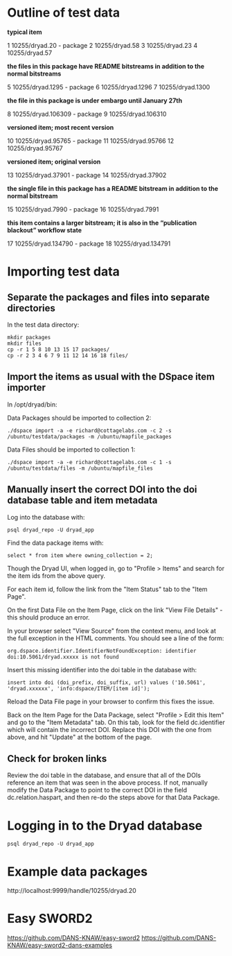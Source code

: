 # Outline of test data

**typical item**

1 10255/dryad.20 - package
2 10255/dryad.58
3 10255/dryad.23
4 10255/dryad.57

**the files in this package have README bitstreams in addition to the normal bitstreams**

5 10255/dryad.1295 - package
6 10255/dryad.1296
7 10255/dryad.1300

**the file in this package is under embargo until January 27th**

8 10255/dryad.106309 - package
9 10255/dryad.106310

**versioned item; most recent version**

10 10255/dryad.95765 - package
11 10255/dryad.95766
12 10255/dryad.95767

**versioned item; original version**

13 10255/dryad.37901 - package
14 10255/dryad.37902

**the single file in this package has a README bitstream in addition to the normal bitstream**

15 10255/dryad.7990 - package
16 10255/dryad.7991

**this item contains a larger bitstream; it is also in the “publication blackout” workflow state**

17 10255/dryad.134790 - package
18 10255/dryad.134791

# Importing test data

## Separate the packages and files into separate directories

In the test data directory:

    mkdir packages
    mkdir files
    cp -r 1 5 8 10 13 15 17 packages/
    cp -r 2 3 4 6 7 9 11 12 14 16 18 files/


## Import the items as usual with the DSpace item importer

In /opt/dryad/bin:

Data Packages should be imported to collection 2:

    ./dspace import -a -e richard@cottagelabs.com -c 2 -s /ubuntu/testdata/packages -m /ubuntu/mapfile_packages

Data Files should be imported to collection 1:

    ./dspace import -a -e richard@cottagelabs.com -c 1 -s /ubuntu/testdata/files -m /ubuntu/mapfile_files

## Manually insert the correct DOI into the doi database table and item metadata

Log into the database with:

    psql dryad_repo -U dryad_app

Find the data package items with:

    select * from item where owning_collection = 2;

Though the Dryad UI, when logged in, go to "Profile > Items" and search for the item ids from the above query.
  
For each item id, follow the link from the "Item Status" tab to the "Item Page".

On the first Data File on the Item Page, click on the link "View File Details" - this should produce an error.

In your browser select "View Source" from the context menu, and look at the full exception in the HTML comments.  You should see a line of the form:

    org.dspace.identifier.IdentifierNotFoundException: identifier doi:10.5061/dryad.xxxxx is not found

Insert this missing identifier into the doi table in the database with:

    insert into doi (doi_prefix, doi_suffix, url) values ('10.5061', 'dryad.xxxxxx', 'info:dspace/ITEM/[item id]');

Reload the Data File page in your browser to confirm this fixes the issue.

Back on the Item Page for the Data Package, select "Profile > Edit this Item" and go to the "Item Metadata" tab.  On this tab, look for the field dc.identifier
which will contain the incorrect DOI.  Replace this DOI with the one from above, and hit "Update" at the bottom of the page.

## Check for broken links

Review the doi table in the database, and ensure that all of the DOIs reference an item that was seen in the above process.  If not,
manually modify the Data Package to point to the correct DOI in the field dc.relation.haspart, and then re-do the steps above
for that Data Package.

# Logging in to the Dryad database

    psql dryad_repo -U dryad_app

# Example data packages

http://localhost:9999/handle/10255/dryad.20

# Easy SWORD2

https://github.com/DANS-KNAW/easy-sword2
https://github.com/DANS-KNAW/easy-sword2-dans-examples